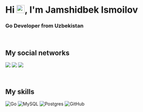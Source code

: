 <h1>Hi <img src="https://media.giphy.com/media/hvRJCLFzcasrR4ia7z/giphy.gif" width="25px">, I'm Jamshidbek Ismoilov</h1>

<h3>Go Developer from Uzbekistan  </h3>
<br>

    
##  My social networks

<a href="https://t.me/jamshidyusuf"><img src="https://img.shields.io/badge/Telegram-2CA5E0?style=for-the-badge&logo=telegram&logoColor=white"/></a>
<a href="https://www.facebook.com/jamshid.ismoil.9"><img src="https://img.shields.io/badge/Facebook-%231877F2.svg?style=for-the-badge&logo=Facebook&logoColor=white"/></a>
<a href="https://www.linkedin.com/in/jamshid-ismoilov-b1577821a/"><img src="https://img.shields.io/badge/linkedin-%230077B5.svg?style=for-the-badge&logo=linkedin&logoColor=white"/></a>

<br>

##  My skills

![Go](https://img.shields.io/badge/golang-%2300f.svg?style=for-the-badge&logo=golang&logoColor=blue)
![MySQL](https://img.shields.io/badge/mysql-%2300f.svg?style=for-the-badge&logo=mysql&logoColor=white)
![Postgres](https://img.shields.io/badge/postgres-%23316192.svg?style=for-the-badge&logo=postgresql&logoColor=white)
![GitHub](https://img.shields.io/badge/github-%23121011.svg?style=for-the-badge&logo=github&logoColor=white)

<br>


